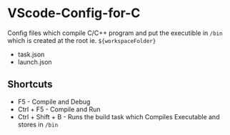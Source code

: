 # VScode-Config-for-C
Config files which compile C/C++ program and put the executible in `/bin` which is created at the root ie. `${workspaceFolder}`

* task.json
* launch.json

## Shortcuts
* F5 - Compile and Debug
* Ctrl + F5 - Compile and Run
* Ctrl + Shift + B - Runs the build task which Compiles Executable and stores in `/bin`
